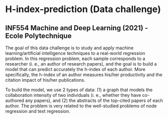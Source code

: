 # H-index-prediction (Data challenge)
## INF554 Machine and Deep Learning (2021) - Ecole Polytechnique

The goal of this data challenge is to study and apply machine learning/artificial intelligence techniques
to a real-world regression problem. In this regression problem, each sample corresponds to a researcher
(i. e., an author of research papers), and the goal is to build a model that can predict accurately the
h-index of each author. More specifically, the h-index of an author measures his/her productivity and
the citation impact of his/her publications.

To build the model, we use 2 types of data: (1) a graph that models the collaboration intensity of two individuals (i. e.,
whether they have co-authored any papers), and (2) the abstracts of the top-cited papers of each author.
The problem is very related to the well-studied problems of node regression and text regression.
